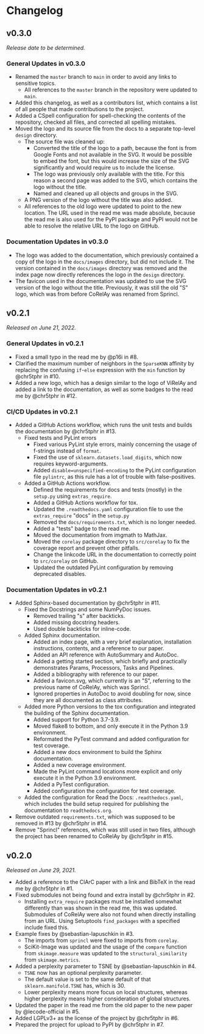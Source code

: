 # Changelog

## v0.3.0

*Release date to be determined.*

### General Updates in v0.3.0

- Renamed the `master` branch to `main` in order to avoid any links to sensitive topics.
  - All references to the `master` branch in the repository were updated to `main`.
- Added this changelog, as well as a contributors list, which contains a list of all people that made contributions to the project.
- Added a CSpell configuration for spell-checking the contents of the repository, checked all files, and corrected all spelling mistakes.
- Moved the logo and its source file from the docs to a separate top-level `design` directory.
  - The source file was cleaned up:
    - Converted the title of the logo to a path, because the font is from Google Fonts and not available in the SVG. It would be possible to embed the font, but this would increase the size of the SVG significantly and would require us to include the license.
    - The logo was previously only available with the title. For this reason a second page was added to the SVG, which contains the logo without the title.
    - Named and cleaned up all objects and groups in the SVG.
  - A PNG version of the logo without the title was also added.
  - All references to the old logo were updated to point to the new location. The URL used in the read me was made absolute, because the read me is also used for the PyPI package and PyPI would not be able to resolve the relative URL to the logo on GitHub.

### Documentation Updates in v0.3.0

- The logo was added to the documentation, which previously contained a copy of the logo in the `docs/images` directory, but did not include it. The version contained in the `docs/images` directory was removed and the index page now directly references the logo in the `design` directory.
- The favicon used in the documentation was updated to use the SVG version of the logo without the title. Previously, it was still the old "S" logo, which was from before CoRelAy was renamed from Sprincl.

## v0.2.1

*Released on June 21, 2022.*

### General Updates in v0.2.1

- Fixed a small typo in the read me by @p16i in #8.
- Clarified the maximum number of neighbors in the `SparseKNN` affinity by replacing the confusing `if`-`else` expression with the `min` function by @chr5tphr in #10.
- Added a new logo, which has a design similar to the logo of ViRelAy and added a link to the documentation, as well as some badges to the read me by @chr5tphr in #12.

### CI/CD Updates in v0.2.1

- Added a GitHub Actions workflow, which runs the unit tests and builds the documentation by @chr5tphr in #13.
  - Fixed tests and PyLint errors
    - Fixed various PyLint style errors, mainly concerning the usage of f-strings instead of `format`.
    - Fixed the use of `sklearn.datasets.load_digits`, which now requires keyword-arguments.
    - Added `disable=unspecified-encoding` to the PyLint configuration file `pylintrc`, as this rule has a lot of trouble with false-positives.
  - Added a GitHub Actions workflow.
    - Defined the requirements for docs and tests (mostly) in the `setup.py` using `extras_require`.
    - Added a GitHub Actions workflow for tox.
    - Updated the `.readthedocs.yaml` configuration file to use the `extras_require` "docs" in the `setup.py`
    - Removed the `docs/requirements.txt`, which is no longer needed.
    - Added a "tests" badge to the read me.
    - Moved the documentation from imgmath to MathJax.
    - Moved the `corelay` package directory to `src/corelay` to fix the coverage report and prevent other pitfalls.
    - Change the linkcode URL in the documentation to correctly point to `src/corelay` on GitHub.
    - Updated the outdated PyLint configuration by removing deprecated disables.

### Documentation Updates in v0.2.1

- Added Sphinx-based documentation by @chr5tphr in #11.
  - Fixed the Docstrings and some NumPyDoc issues.
    - Removed trailing "s" after backticks.
    - Added missing docstring headers.
    - Used double backticks for inline-code.
  - Added Sphinx documentation.
    - Added an index page, with a very brief explanation, installation instructions, contents, and a reference to our paper.
    - Added an API reference with AutoSummary and AutoDoc.
    - Added a getting started section, which briefly and practically demonstrates Params, Processors, Tasks and Pipelines.
    - Added a bibliography with reference to our paper.
    - Added a favicon.svg, which currently is an "S", referring to the previous name of CoRelAy, which was Sprincl.
    - Ignored properties in AutoDoc to avoid doubling for now, since they are all documented as class attributes.
  - Added more Python versions to the tox configuration and integrated the building of the Sphinx documentation.
    - Added support for Python 3.7-3.9.
    - Moved flake8 to bottom, and only execute it in the Python 3.9 environment.
    - Reformated the PyTest command and added configuration for test coverage.
    - Added a new docs environment to build the Sphinx documentation.
    - Added a new coverage environment.
    - Made the PyLint command locations more explicit and only execute it in the Python 3.9 environment.
    - Added a PyTest configuration.
    - Added configuration the configuration for test coverage.
  - Added the configuration for Read the Docs: `.readthedocs.yaml`, which includes the build setup required for publishing the documentation to `readthedocs.org`.
- Remove outdated `requirements.txt`, which was supposed to be removed in #13 by @chr5tphr in #14.
- Remove "Sprincl" references, which was still used in two files, although the project has been renamed to CoRelAy by @chr5tphr in #15.

## v0.2.0

*Released on June 29, 2021.*

- Added a reference to the ClArC paper with a link and BibTeX in the read me by @chr5tphr in #1.
- Fixed submodules not being found and extra install by @chr5tphr in #2.
  - Installing `extra_require` packages must be installed somewhat differently than was shown in the read me, this was updated. Submodules of CoRelAy were also not found when directly installing from an URL. Using Setuptools `find_packages` with a specified include fixed this.
- Example fixes by @sebastian-lapuschkin in #3.
  - The imports from `sprincl` were fixed to imports from `corelay`.
  - SciKit-Image was updated and the usage of the `compare` function from `skimage.measure` was updated to the `structural_similarity` from `skimage.metrics`.
- Added a perplexity parameter to TSNE by @sebastian-lapuschkin in #4.
  - `TSNE` now has an optional perplexity parameter.
  - The default value is set to the same default of that `sklearn.manifold.TSNE` has, which is 30.
  - Lower perplexity means more focus on local structures, whereas higher perplexity means higher consideration of global structures.
- Updated the paper in the read me from the old paper to the new paper by @lecode-official in #5.
- Added LGPLv3+ as the license of the project by @chr5tphr in #6.
- Prepared the project for upload to PyPI by @chr5tphr in #7.
